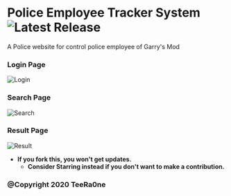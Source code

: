 # Police Employee Tracker System ![Latest Release](https://img.shields.io/badge/Info-In%20developpement-blue)

A Police website for control police employee of Garry's Mod

### Login Page
![Login](https://i.imgur.com/ai5SHqJ.png)


### Search Page
![Search](https://i.imgur.com/v3dY7F3.png)

### Result Page
![Result](https://i.imgur.com/cVwLwlV.png)

- **If you fork this, you won't get updates.** 
    - **Consider Starring instead if you don't want to make a contribution.**
    


### @Copyright 2020 TeeRa0ne
